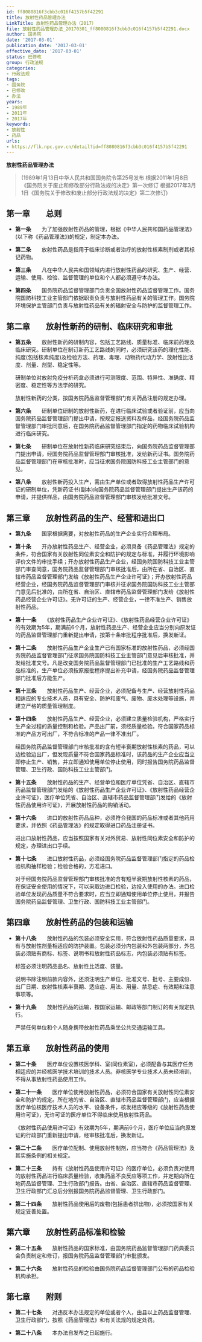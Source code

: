 ```yaml
---
id: ff8080816f3cbb3c016f4157b5f42291
title: 放射性药品管理办法
LinkTitle: 放射性药品管理办法（2017）
file: 放射性药品管理办法_20170301_ff8080816f3cbb3c016f4157b5f42291.docx
author: 国务院
date: '2017-03-01'
publication_date: '2017-03-01'
effective_date: '2017-03-01'
status: 已修改
group: 行政法规
categories:
- 行政法规
tags:
- 国务院
- 已修改
- 办法
years:
- 1989年
- 2011年
- 2017年
keywords:
- 放射性
- 药品
urls:
- https://flk.npc.gov.cn/detail?id=ff8080816f3cbb3c016f4157b5f42291
---
```


**放射性药品管理办法**

> (1989年1月13日中华人民共和国国务院令第25号发布 根据2011年1月8日《国务院关于废止和修改部分行政法规的决定》第一次修订 根据2017年3月1日《国务院关于修改和废止部分行政法规的决定》第二次修订)

## 第一章　　总则

- **第一条**　　为了加强放射性药品的管理，根据《中华人民共和国药品管理法》(以下称《药品管理法》)的规定，制定本办法。

- **第二条**　　放射性药品是指用于临床诊断或者治疗的放射性核素制剂或者其标记药物。

- **第三条**　　凡在中华人民共和国领域内进行放射性药品的研究、生产、经营、运输、使用、检验、监督管理的单位和个人都必须遵守本办法。

- **第四条**　　国务院药品监督管理部门负责全国放射性药品监督管理工作。国务院国防科技工业主管部门依据职责负责与放射性药品有关的管理工作。国务院环境保护主管部门负责与放射性药品有关的辐射安全与防护的监督管理工作。

## 第二章　　放射性新药的研制、临床研究和审批

- **第五条**　　放射性新药的研制内容，包括工艺路线、质量标准、临床前药理及临床研究。研制单位在制订新药工艺路线的同时，必须研究该药的理化性能、纯度(包括核素纯度)及检验方法、药理、毒理、动物药代动力学、放射性比活度、剂量、剂型、稳定性等。

  研制单位对放射免疫分析药盒必须进行可测限度、范围、特异性、准确度、精密度、稳定性等方法学的研究。

  放射性新药的分类，按国务院药品监督管理部门有关药品注册的规定办理。

- **第六条**　　研制单位研制的放射性新药，在进行临床试验或者验证前，应当向国务院药品监督管理部门提出申请，按规定报送资料及样品，经国务院药品监督管理部门审批同意后，在国务院药品监督管理部门指定的药物临床试验机构进行临床研究。

- **第七条**　　研制单位在放射性新药临床研究结束后，向国务院药品监督管理部门提出申请，经国务院药品监督管理部门审核批准，发给新药证书。国务院药品监督管理部门在审核批准时，应当征求国务院国防科技工业主管部门的意见。

- **第八条**　　放射性新药投入生产，需由生产单位或者取得放射性药品生产许可证的研制单位，凭新药证书(副本)向国务院药品监督管理部门提出生产该药的申请，并提供样品，由国务院药品监督管理部门审核发给批准文号。

## 第三章　　放射性药品的生产、经营和进出口

- **第九条**　　国家根据需要，对放射性药品的生产企业实行合理布局。

- **第十条**　　开办放射性药品生产、经营企业，必须具备《药品管理法》规定的条件，符合国家有关放射性同位素安全和防护的规定与标准，并履行环境影响评价文件的审批手续；开办放射性药品生产企业，经国务院国防科技工业主管部门审查同意，国务院药品监督管理部门审核批准后，由所在省、自治区、直辖市药品监督管理部门发给《放射性药品生产企业许可证》；开办放射性药品经营企业，经国务院药品监督管理部门审核并征求国务院国防科技工业主管部门意见后批准的，由所在省、自治区、直辖市药品监督管理部门发给《放射性药品经营企业许可证》。无许可证的生产、经营企业，一律不准生产、销售放射性药品。

- **第十一条**　　《放射性药品生产企业许可证》、《放射性药品经营企业许可证》的有效期为5年，期满前6个月，放射性药品生产、经营企业应当分别向原发证的药品监督管理部门重新提出申请，按第十条审批程序批准后，换发新证。

- **第十二条**　　放射性药品生产企业生产已有国家标准的放射性药品，必须经国务院药品监督管理部门征求国务院国防科技工业主管部门意见后审核批准，并发给批准文号。凡是改变国务院药品监督管理部门已批准的生产工艺路线和药品标准的，生产单位必须按原报批程序提出补充申请，经国务院药品监督管理部门批准后方能生产。

- **第十三条**　　放射性药品生产、经营企业，必须配备与生产、经营放射性药品相适应的专业技术人员，具有安全、防护和废气、废物、废水处理等设施，并建立严格的质量管理制度。

- **第十四条**　　放射性药品生产、经营企业，必须建立质量检验机构，严格实行生产全过程的质量控制和检验。产品出厂前，须经质量检验。符合国家药品标准的产品方可出厂，不符合标准的产品一律不准出厂。

  经国务院药品监督管理部门审核批准的含有短半衰期放射性核素的药品，可以边检验边出厂，但发现质量不符合国家药品标准时，该药品的生产企业应当立即停止生产、销售，并立即通知使用单位停止使用，同时报告国务院药品监督管理、卫生行政、国防科技工业主管部门。

- **第十五条**　　放射性药品的生产、经营单位和医疗单位凭省、自治区、直辖市药品监督管理部门发给的《放射性药品生产企业许可证》、《放射性药品经营企业许可证》，医疗单位凭省、自治区、直辖市药品监督管理部门发给的《放射性药品使用许可证》，开展放射性药品的购销活动。

- **第十六条**　　进口的放射性药品品种，必须符合我国的药品标准或者其他药用要求，并依照《药品管理法》的规定取得进口药品注册证书。

  进出口放射性药品，应当按照国家有关对外贸易、放射性同位素安全和防护的规定，办理进出口手续。

- **第十七条**　　进口放射性药品，必须经国务院药品监督管理部门指定的药品检验机构抽样检验；检验合格的，方准进口。

  对于经国务院药品监督管理部门审核批准的含有短半衰期放射性核素的药品，在保证安全使用的情况下，可以采取边进口检验，边投入使用的办法。进口检验单位发现药品质量不符合要求时，应当立即通知使用单位停止使用，并报告国务院药品监督管理、卫生行政、国防科技工业主管部门。

## 第四章　　放射性药品的包装和运输

- **第十八条**　　放射性药品的包装必须安全实用，符合放射性药品质量要求，具有与放射性剂量相适应的防护装置。包装必须分内包装和外包装两部分，外包装必须贴有商标、标签、说明书和放射性药品标志，内包装必须贴有标签。

  标签必须注明药品品名、放射性比活度、装量。

  说明书除注明前款内容外，还须注明生产单位、批准文号、批号、主要成份、出厂日期、放射性核素半衰期、适应症、用法、用量、禁忌症、有效期和注意事项等。

- **第十九条**　　放射性药品的运输，按国家运输、邮政等部门制订的有关规定执行。

  严禁任何单位和个人随身携带放射性药品乘坐公共交通运输工具。

## 第五章　　放射性药品的使用

- **第二十条**　　医疗单位设置核医学科、室(同位素室)，必须配备与其医疗任务相适应的并经核医学技术培训的技术人员。非核医学专业技术人员未经培训，不得从事放射性药品使用工作。

- **第二十一条**　　医疗单位使用放射性药品，必须符合国家有关放射性同位素安全和防护的规定。所在地的省、自治区、直辖市药品监督管理部门，应当根据医疗单位核医疗技术人员的水平、设备条件，核发相应等级的《放射性药品使用许可证》，无许可证的医疗单位不得临床使用放射性药品。

  《放射性药品使用许可证》有效期为5年，期满前6个月，医疗单位应当向原发证的行政部门重新提出申请，经审核批准后，换发新证。

- **第二十二条**　　医疗单位配制、使用放射性制剂，应当符合《药品管理法》及其实施条例的相关规定。

- **第二十三条**　　持有《放射性药品使用许可证》的医疗单位，必须负责对使用的放射性药品进行临床质量检验，收集药品不良反应等项工作，并定期向所在地药品监督管理、卫生行政部门报告。由省、自治区、直辖市药品监督管理、卫生行政部门汇总后分别报国务院药品监督管理、卫生行政部门。

- **第二十四条**　　放射性药品使用后的废物(包括患者排出物)，必须按国家有关规定妥善处置。

## 第六章　　放射性药品标准和检验

- **第二十五条**　　放射性药品的国家标准，由国务院药品监督管理部门药典委员会负责制定和修订，报国务院药品监督管理部门审批颁发。

- **第二十六条**　　放射性药品的检验由国务院药品监督管理部门公布的药品检验机构承担。

## 第七章　　附则

- **第二十七条**　　对违反本办法规定的单位或者个人，由县以上药品监督管理、卫生行政部门，按照《药品管理法》和有关法规的规定处罚。

- **第二十八条**　　本办法自发布之日起施行。
